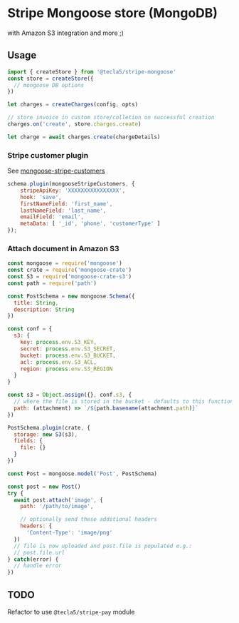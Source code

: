 # Stripe Mongoose store (MongoDB)

with Amazon S3 integration and more ;)

## Usage

```js
import { createStore } from '@tecla5/stripe-mongoose'
const store = createStore({
  // mongoose DB options
})

let charges = createCharges(config, opts)

// store invoice in custom store/colletion on successful creation
charges.on('create', store.charges.create)

let charge = await charges.create(chargeDetails)
```

### Stripe customer plugin

See [mongoose-stripe-customers](https://www.npmjs.com/package/mongoose-stripe-customers)

```js
schema.plugin(mongooseStripeCustomers, {
    stripeApiKey: 'XXXXXXXXXXXXXXXX',
    hook: 'save',
    firstNameField: 'first_name',
    lastNameField: 'last_name',
    emailField: 'email',
    metaData: [ '_id', 'phone', 'customerType' ]
});
```

### Attach document in Amazon S3

```js
const mongoose = require('mongoose')
const crate = require('mongoose-crate')
const S3 = require('mongoose-crate-s3')
const path = require('path')

const PostSchema = new mongoose.Schema({
  title: String,
  description: String
})

const conf = {
  s3: {
    key: process.env.S3_KEY,
    secret: process.env.S3_SECRET,
    bucket: process.env.S3_BUCKET,
    acl: process.env.S3_ACL,
    region: process.env.S3_REGION
  }
}

const s3 = Object.assign({}, conf.s3, {
  // where the file is stored in the bucket - defaults to this function
  path: (attachment) => `/${path.basename(attachment.path)}`
})

PostSchema.plugin(crate, {
  storage: new S3(s3),
  fields: {
    file: {}
  }
})

const Post = mongoose.model('Post', PostSchema)

const post = new Post()
try {
  await post.attach('image', {
    path: '/path/to/image',

    // optionally send these additional headers
    headers: {
      'Content-Type': 'image/png'
  })
  // file is now uploaded and post.file is populated e.g.:
  // post.file.url
} catch(error) {
  // handle error
})
```


## TODO

Refactor to use `@tecla5/stripe-pay` module